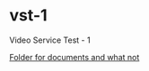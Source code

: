# vst-1
Video Service Test - 1

[Folder for documents and what not](https://drive.google.com/drive/folders/1cprxSkmcdarcMl_i7ch2BO8xaQzOVKOv?usp=sharing)
